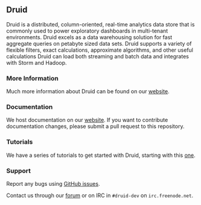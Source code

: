 ## Druid

Druid is a distributed, column-oriented, real-time analytics data store that is
commonly used to power exploratory dashboards in multi-tenant environments.
Druid excels as a data warehousing solution for fast aggregate queries on
petabyte sized data sets. Druid supports a variety of flexible filters, exact
calculations, approximate algorithms, and other useful calculations Druid can
load both streaming and batch data and integrates with Storm and Hadoop.

### More Information
Much more information about Druid can be found on our [website](http://www.druid.io).

### Documentation
We host documentation on our [website](http://druid.io/docs/latest/). If you want to contribute documentation changes, please submit a pull request to this repository.

### Tutorials
We have a series of tutorials to get started with Druid, starting with this [one](http://druid.io/docs/latest/Tutorial:-A-First-Look-at-Druid.html).

### Support
Report any bugs using [GitHub issues](https://github.com/metamx/druid/issues).

Contact us through our [forum](https://groups.google.com/forum/#!forum/druid-development) or on IRC in `#druid-dev` on `irc.freenode.net`.
